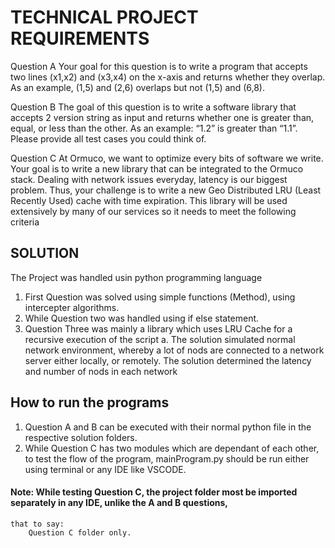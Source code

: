 # TECHNICAL PROJECT REQUIREMENTS


Question A
Your goal for this question is to write a program that accepts two lines (x1,x2) and (x3,x4) on the x-axis and returns whether they overlap. As an example, (1,5) and (2,6) overlaps but not (1,5) and (6,8).
 
Question B
The goal of this question is to write a software library that accepts 2 version string as input and returns whether one is greater than, equal, or less than the other. As an example: “1.2” is greater than “1.1”. Please provide all test cases you could think of.
 
Question C
At Ormuco, we want to optimize every bits of software we write. Your goal is to write a new
library that can be integrated to the Ormuco stack. Dealing with network issues everyday, latency is our biggest problem. Thus, your challenge is to write a new Geo Distributed LRU (Least Recently Used) cache with time expiration. This library will be used extensively by many of our services so it needs to meet the following criteria


## SOLUTION

The Project was handled usin python programming language

1. First Question was solved using simple functions (Method), using intercepter algorithms. 
2. While Question two was handled using if else statement.
3. Question Three was mainly a library which uses LRU Cache for a recursive execution of the script
    a. The solution simulated  normal network environment, whereby a lot of nods are connected to a network server
        either locally, or remotely. The solution determined the latency and number of nods in each network

## How to run the programs

1. Question A and B can be executed with their normal python file in the respective solution folders.
2. While Question C has two modules which are dependant of each other, to test the flow of the program,
    mainProgram.py should be run either using terminal or any IDE like VSCODE.

#### Note: While testing Question C, the project folder most be imported separately in any IDE, unlike the A and B questions,

    that to say:
        Question C folder only.



